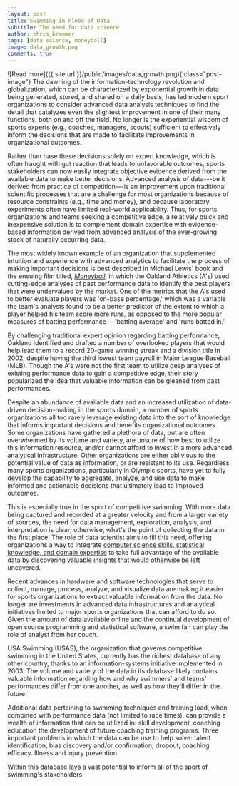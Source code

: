 ```yaml
---
layout: post
title: Swimming in Flood of Data
subtitle: The need for data science
author: chris_brammer
tags: [data science, moneyball]
image: data_growth.png
comments: true
---
```


![Read more]({{ site.url }}/public/images/data_growth.png){:class="post-image"} The dawning of the information-technology revolution and globalization, which can be characterized by exponential growth in data being generated, stored, and shared on a daily basis, has led modern sport organizations to consider <!--more--> advanced data analysis techniques to find the detail that catalyzes even the slightest improvement in one of their many functions, both on and off the field. No longer is the experiential wisdom of sports experts (e.g., coaches, managers, scouts) sufficient to effectively inform the decisions that are made to facilitate improvements in organizational outcomes. 

Rather than base these decisions solely on expert knowledge, which is often fraught with gut reaction that leads to unfavorable outcomes, sports stakeholders can now easily integrate objective evidence derived from the available data to make better decisions. Advanced analysis of data---be it derived from practice of competition---is an improvement upon traditional scientific processes that are a challenge for most organizations because of resource constraints (e.g., time and money), and because laboratory experiments often have limited real-world applicability. Thus, for sports organizations and teams seeking a competitive edge, a relatively quick and inexpensive solution is to complement domain expertise with evidence-based information derived from advanced analysis of the ever-growing stock of naturally occurring data.

The most widely known example of an organization that supplemented intuition and experience with advanced analytics to facilitate the process of making important decisions is best described in Michael Lewis' book and the ensuing film titled, <a href="https://en.wikipedia.org/wiki/Moneyball" target="_blank">_Moneyball_</a>, in which the Oakland Athletics (A's) used cutting-edge analyses of past performance data to identify the best players that were undervalued by the market. One of the metrics that the A's used to better evaluate players was 'on-base percentage,' which was a variable the team's analysts found to be a better predictor of the extent to which a player helped his team score more runs, as opposed to the more popular measures of batting performance---'batting average' and 'runs batted in.' 

By challenging traditional expert opinion regarding batting performance, Oakland identified and drafted a number of overlooked players that would help lead them to a record 20-game winning streak and a division title in 2002, despite having the third lowest team payroll in Major League Baseball (MLB). Though the A's were not the first team to utilize deep analyses of existing performance data to gain a competitive edge, their story popularized the idea that valuable information can be gleaned from past performances.

Despite an abundance of available data and an increased utilization of data-driven decision-making in the sports domain, a number of sports organizations all too rarely leverage existing data into the sort of knowledge that informs important decisions and benefits organizational outcomes. Some organizations have gathered a plethora of data, but are often overwhelmed by its volume and variety, are unsure of how best to utilize this information resource, and/or cannot afford to invest in a more advanced analytical infrastructure. Other organizations are either oblivious to the potential value of data as information, or are resistant to its use. Regardless, many sports organizations, particularly in Olympic sports, have yet to fully develop the capability to aggregate, analyze, and use data to make informed and actionable decisions that ultimately lead to improved outcomes.

This is especially true in the sport of competitive swimming. With more data being captured and recorded at a greater velocity and from a larger variety of sources, the need for data management, exploration, analysis, and interpretation is clear; otherwise, what's the point of collecting the data in the first place! The role of data scientist aims to fill this need, offering organizations a way to integrate <a href="http://drewconway.com/zia/2013/3/26/the-data-science-venn-diagram" target="_blank">computer science skills, statistical knowledge, and domain expertise</a> to take full advantage of the available data by discovering valuable insights that would otherwise be left uncovered.

Recent advances in hardware and software technologies that serve to collect, manage, process, analyze, and visualize data are making it easier for sports organizations to extract valuable information from the data. No longer are investments in advanced data infrastructures and analytical initiatives limited to major sports organizations that can afford to do so. Given the amount of data available online and the continual development of open source programming and statistical software, a swim fan can play the role of analyst from her couch.

USA Swimming (USAS), the organization that governs competitive swimming in the United States, currently has the richest database of any other country, thanks to an information-systems initiative implemented in 2003. The volume and variety of the data in its database likely contains valuable information regarding how and why swimmers' and teams' performances differ from one another, as well as how they'll differ in the future.

Additional data pertaining to swimming techniques and training load, when combined with performance data (not limited to race times), can provide a wealth of information that can be utilized in: skill development, coaching education the development of future coaching training programs. Three important problems in which the data can be use to help solve: talent identification, bias discovery and/or confirmation, dropout, coaching efficacy. Illness and injury prevention.

Within this database lays a vast potential to inform all of the sport of swimming's stakeholders

